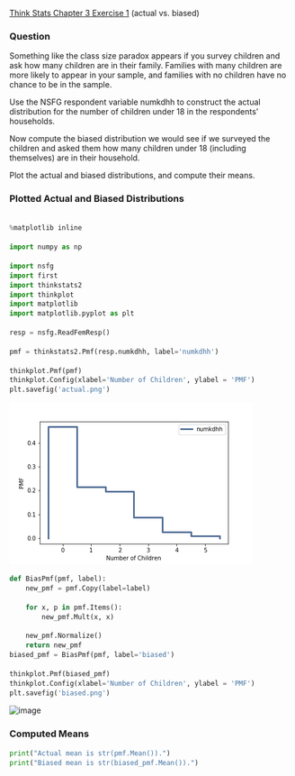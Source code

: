 [Think Stats Chapter 3 Exercise 1](http://greenteapress.com/thinkstats2/html/thinkstats2004.html#toc31) (actual vs. biased)

### Question
Something like the class size paradox appears if you survey children and ask how many children are in their family. Families with many children are more likely to appear in your sample, and families with no children have no chance to be in the sample.

Use the NSFG respondent variable numkdhh to construct the actual distribution for the number of children under 18 in the respondents' households.

Now compute the biased distribution we would see if we surveyed the children and asked them how many children under 18 (including themselves) are in their household.

Plot the actual and biased distributions, and compute their means.  

### Plotted Actual and Biased Distributions

```python

%matplotlib inline

import numpy as np

import nsfg
import first
import thinkstats2
import thinkplot
import matplotlib
import matplotlib.pyplot as plt

resp = nsfg.ReadFemResp()

pmf = thinkstats2.Pmf(resp.numkdhh, label='numkdhh')

thinkplot.Pmf(pmf)
thinkplot.Config(xlabel='Number of Children', ylabel = 'PMF')
plt.savefig('actual.png')
```

![Actual Distribution](actual.png)

```python
def BiasPmf(pmf, label):
    new_pmf = pmf.Copy(label=label)

    for x, p in pmf.Items():
        new_pmf.Mult(x, x)
        
    new_pmf.Normalize()
    return new_pmf
biased_pmf = BiasPmf(pmf, label='biased')

thinkplot.Pmf(biased_pmf)
thinkplot.Config(xlabel='Number of Children', ylabel = 'PMF')
plt.savefig('biased.png')
```
![image](/Users/gwendolynburke/prework/ThinkStats2/code/biased.png)

### Computed Means
```python
print("Actual mean is str(pmf.Mean()).")
print("Biased mean is str(biased_pmf.Mean()).")
```
